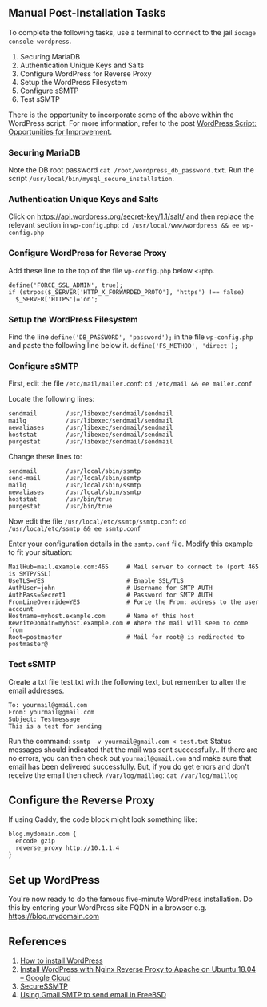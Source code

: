 ## Manual Post-Installation Tasks
To complete the following tasks, use a terminal to connect to the jail `iocage console wordpress`.

1. Securing MariaDB
2. Authentication Unique Keys and Salts
3. Configure WordPress for Reverse Proxy
4. Setup the WordPress Filesystem
5. Configure sSMTP
6. Test sSMTP

There is the opportunity to incorporate some of the above within the WordPress script. For more information, refer to the post [WordPress Script: Opportunities for Improvement](https://blog.udance.com.au/2020/09/20/wordpress-script-opportunities-for-improvement/).

### Securing MariaDB
Note the DB root password `cat /root/wordpress_db_password.txt`.
Run the script `/usr/local/bin/mysql_secure_installation`.

### Authentication Unique Keys and Salts
Click on https://api.wordpress.org/secret-key/1.1/salt/ and then replace the relevant section in `wp-config.php`:
`cd /usr/local/www/wordpress && ee wp-config.php`

### Configure WordPress for Reverse Proxy
Add these line to the top of the file `wp-config.php`  below `<?php`.
```
define('FORCE_SSL_ADMIN', true); 
if (strpos($_SERVER['HTTP_X_FORWARDED_PROTO'], 'https') !== false)
  $_SERVER['HTTPS']='on';
```

### Setup the WordPress Filesystem
Find the line `define('DB_PASSWORD', 'password');` in the file `wp-config.php` and paste the following line below it.
`define('FS_METHOD', 'direct');`

### Configure sSMTP
First, edit the file  `/etc/mail/mailer.conf`:
`cd /etc/mail && ee mailer.conf`

Locate the following lines:
```
sendmail        /usr/libexec/sendmail/sendmail
mailq           /usr/libexec/sendmail/sendmail
newaliases      /usr/libexec/sendmail/sendmail
hoststat        /usr/libexec/sendmail/sendmail
purgestat       /usr/libexec/sendmail/sendmail
```
Change these lines to:
```
sendmail        /usr/local/sbin/ssmtp
send-mail       /usr/local/sbin/ssmtp
mailq           /usr/local/sbin/ssmtp
newaliases      /usr/local/sbin/ssmtp
hoststat        /usr/bin/true
purgestat       /usr/bin/true
```
Now edit the file `/usr/local/etc/ssmtp/ssmtp.conf`:
`cd /usr/local/etc/ssmtp && ee ssmtp.conf`

Enter your configuration details in the `ssmtp.conf` file. Modify this example to fit your situation:
```
MailHub=mail.example.com:465     # Mail server to connect to (port 465 is SMTP/SSL)
UseTLS=YES                       # Enable SSL/TLS 
AuthUser=john                    # Username for SMTP AUTH
AuthPass=Secret1                 # Password for SMTP AUTH 
FromLineOverride=YES             # Force the From: address to the user account 
Hostname=myhost.example.com      # Name of this host 
RewriteDomain=myhost.example.com # Where the mail will seem to come from 
Root=postmaster                  # Mail for root@ is redirected to postmaster@
```

### Test sSMTP
Create a txt file test.txt with the following text, but remember to alter the email addresses.
```
To: yourmail@gmail.com 
From: yourmail@gmail.com 
Subject: Testmessage 
This is a test for sending
```
Run the command:
`ssmtp -v yourmail@gmail.com < test.txt`
Status messages should indicated that the mail was sent successfully.. If there are no errors, you can then check out  `yourmail@gmail.com` and make sure that email has been delivered successfully.
But, if you do get errors and don't receive the email then check `/var/log/maillog`:
`cat /var/log/maillog`

## Configure the Reverse Proxy
If using Caddy, the code block might look something like:
```
blog.mydomain.com {
  encode gzip
  reverse_proxy http://10.1.1.4
}
```

## Set up WordPress
You're now ready to do the famous five-minute WordPress installation. Do this by entering your WordPress site FQDN in a browser e.g. https://blog.mydomain.com

## References
1. [How to install WordPress](https://wordpress.org/support/article/how-to-install-wordpress/)
2. [Install WordPress with Nginx Reverse Proxy to Apache on Ubuntu 18.04 – Google Cloud](https://www.cloudbooklet.com/install-wordpress-with-nginx-reverse-proxy-to-apache-on-ubuntu-18-04-google-cloud/)
3. [SecureSSMTP](https://wiki.freebsd.org/SecureSSMTP)
4. [Using Gmail SMTP to send email in FreeBSD](http://easyos.net/articles/bsd/freebsd/using_gmail_smtp_to_send_email_in_freebsd)
